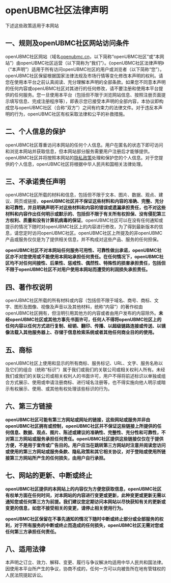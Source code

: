 # openUBMC社区法律声明

下述这些政策适用于本网站

## 一、规则及openUBMC社区网站访问条件

openUBMC社区网站（域名[openubmc.cn](https:openubmc.cn)，以下简称“openUBMC社区”或“本网站”）由openUBMC社区运营（以下简称为“我们”）。《openUBMC社区法律声明》（“本声明”）适用于所有访问openUBMC社区的用户或浏览者（以下简称“您”）。openUBMC社区保留根据国家法律法规及市场行情等变化修改本声明的权利。请您在使用本平台之前认真阅读、充分理解本声明的全部条款。如果您不同意本声明的任何内容或openUBMC社区对其进行的任何修改，请不要注册和使用本平台提供的任何服务。您一旦使用本平台（包括但不限于浏览网站信息、按照注册页面提示填写信息、完成注册程序等），即表示您已接受本声明的全部内容，本协议即构成您与openUBMC社区（合称“双方”）之间有约束力的法律文件。对于违反本声明的行为，openUBMC社区有权采取法律和公平的补救措施。

## 二、个人信息的保护

openUBMC社区尊重访问本网站的任何个人信息。用户在匿名的状态下即可访问和浏览本网站并获取信息，但本网站部分服务需要用户注册后才能够提供。openUBMC社区并将按照本网站的[隐私政策](/privacy)处理和保护您的个人信息。对于您提供的个人信息，openUBMC社区将根据中华人民共和国相关法律处理。

## 三、不承诺责任声明

openUBMC社区所载的材料和信息，包括但不限于文本、图片、数据、观点、建议、网页或链接，**openUBMC社区并不保证这些材料和内容的准确、完整、充分和可靠性，并且明确声明不对这些材料和内容的错误或遗漏承担责任，也不对这些材料和内容作出任何明示或默示的、包括但不限于有关所有权担保、没有侵犯第三方权利、质量和没有计算机病毒的保证**。openUBMC社区可以在没有任何通知或提示的情况下随时对openUBMC社区上的内容进行修改，为了得到最新版本的信息，请您定时访问openUBMC社区。openUBMC社区上所提及的非openUBMC产品或服务仅仅是为了提供相关信息，并不构成对这些产品、服务的任何担保。

**openUBMC社区不对本网站任何服务可用性、可靠性做出承诺，openUBMC社区亦不对您使用或不能使用本网站承担任何责任。在任何情况下，openUBMC社区均不对任何间接性、后果性、惩戒性、偶然性、特殊性的损害承担责任，包括但不限于openUBMC社区不对用户使用本网站而遭受的利润损失承担责任。**

## 四、著作权说明

openUBMC社区所载的所有材料或内容（包括但不限于域名、商号、商标、文字、图形及图像、视像及声音以及其他材料，统称“内容”）的著作权由openUBMC社区拥有，但注明引用其他方的内容或者由用户发布的内容除外。**未经openUBMC社区或其他方事先书面许可，任何人不得将openUBMC社区上的任何内容以任何方式进行复制、经销、翻印、传播、以超级链路连接或传送、以镜像法载入其他服务器上、存储于信息检索系统或者其他任何商业目的的使用。**

## 五、商标

openUBMC社区上使用和显示的所有商标、服务标记、URL、文字、服务名称以及它们的组合（统称“标识”）属于我们或我们的关联公司或相关权利人所有。未经我们或我们的关联公司或相关权利人的书面许可，用户不得将前述标识以单独或组合方式展示、使用或申请注册商标、进行域名注册等，也不得实施向他人明示或暗示有权展示、使用、或其他有权处理该些标识的行为。

## 六、第三方链接

**openUBMC社区可能有第三方网站或网址的链接，这些网站或服务并非由openUBMC社区拥有或控制，openUBMC社区并不保证这些链接上所提供的任何信息、数据、观点、图片、陈述或建议的准确性、完整性、充分性和可靠性，不对第三方网站或服务承担任何责任。openUBMC社区提供这些链接仅仅在于提供方便，不是用于宣传或广告目的。用户应当在跳转第三方网站时注意并阅读您访问或使用的第三方网站或服务条款、隐私政策和其它相关协议，对于登陆或使用所链接第三方网站所产生的任何损失，由用户自行承担。**

## 七、网站的更新、中断或终止

**openUBMC社区提供的本网站上的内容仅为方便您获取信息，openUBMC社区有权单方面在任何时间，对本网站的内容进行变更或更新，此种变更或更新无需以通知您或任何第三方为前提。我们建议您定期访问本网站以尽快获知有关的更新或变更的信息，如您不接受相关的变更，请停止相关使用行为。**

**openUBMC社区保留在不事先通知的情况下随时中断或终止部分或全部服务的权利，对于所有服务的中断或终止而造成的任何损失，openUBMC社区无需对您或任何第三方承担任何责任。**

## 八、适用法律

本声明之订立、效力、解释、变更、履行与争议解决均适用中华人民共和国法律。因使用本平台所产生的争议，协商不成的，任何一方可以向被告所在地有管辖权的人民法院提起诉讼。
